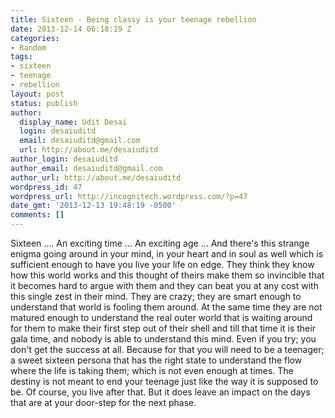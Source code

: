 ```yaml
---
title: Sixteen - Being classy is your teenage rebellion
date: 2013-12-14 06:18:19 Z
categories:
- Random
tags:
- sixteen
- teenage
- rebellion
layout: post
status: publish
author:
  display_name: Udit Desai
  login: desaiuditd
  email: desaiuditd@gmail.com
  url: http://about.me/desaiuditd
author_login: desaiuditd
author_email: desaiuditd@gmail.com
author_url: http://about.me/desaiuditd
wordpress_id: 47
wordpress_url: http://incognitech.wordpress.com/?p=47
date_gmt: '2013-12-13 19:48:19 -0500'
comments: []
---
```


Sixteen .... An exciting time ... An exciting age ... And there's this strange enigma going around in your mind, in your heart and in soul as well which is sufficient enough to have you live your life on edge. They think they know how this world works and this thought of theirs make them so invincible that it becomes hard to argue with them and they can beat you at any cost with this single zest in their mind. They are crazy; they are smart enough to understand that world is fooling them around. At the same time they are not matured enough to understand the real outer world that is waiting around for them to make their first step out of their shell and till that time it is their gala time, and nobody is able to understand this mind. Even if you try; you don't get the success at all. Because for that you will need to be a teenager; a sweet sixteen persona that has the right state to understand the flow where the life is taking them; which is not even enough at times. The destiny is not meant to end your teenage just like the way it is supposed to be. Of course, you live after that. But it does leave an impact on the days that are at your door-step for the next phase.
